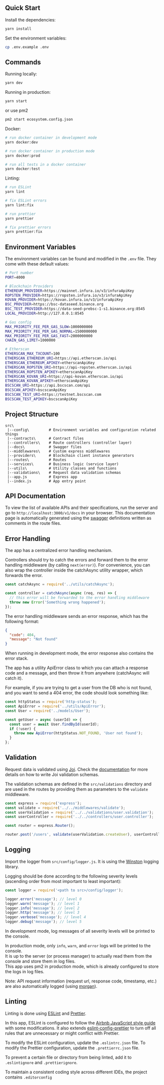 ## Quick Start

Install the dependencies:

```bash
yarn install
```

Set the environment variables:

```bash
cp .env.example .env
```

## Commands

Running locally:

```bash
yarn dev
```

Running in production:

```bash
yarn start
```

or use pm2

```bash
pm2 start ecosystem.config.json
```

Docker:

```bash
# run docker container in development mode
yarn docker:dev

# run docker container in production mode
yarn docker:prod

# run all tests in a docker container
yarn docker:test
```

Linting:

```bash
# run ESLint
yarn lint

# fix ESLint errors
yarn lint:fix

# run prettier
yarn prettier

# fix prettier errors
yarn prettier:fix
```

## Environment Variables

The environment variables can be found and modified in the `.env` file. They come with these default values:

```bash
# Port number
PORT=4000

# Blockchain Providers
ETHEREUM_PROVIDER=https://mainnet.infura.io/v3/infuraApiKey
ROPSTEN_PROVIDER=https://ropsten.infura.io/v3/infuraApiKey
KOVAN_PROVIDER=https://kovan.infura.io/v3/infuraApiKey
BSC_PROVIDER=https://bsc-dataseed.binance.org
BSC_TEST_PROVIDER=https://data-seed-prebsc-1-s1.binance.org:8545
LOCAL_PROVIDER=http://127.0.0.1:8545

# Gas config
MAX_PRIORITY_FEE_PER_GAS_SLOW=1000000000
MAX_PRIORITY_FEE_PER_GAS_NORMAL=1500000000
MAX_PRIORITY_FEE_PER_GAS_FAST=2000000000
CHAIN_GAS_LIMIT=1000000

# Etherscan
ETHERSCAN_MAX_TXCOUNT=100
ETHERSCAN_ETHEREUM_URI=https://api.etherscan.io/api
ETHERSCAN_ETHEREUM_APIKEY=etherscanApiKey
ETHERSCAN_ROPSTEN_URI=https://api-ropsten.etherscan.io/api
ETHERSCAN_ROPSTEN_APIKEY=etherscanApiKey
ETHERSCAN_KOVAN_URI=https://api-kovan.etherscan.io/api
ETHERSCAN_KOVAN_APIKEY=etherscanApiKey
BSCSCAN_URI=https://api.bscscan.com/api
BSCSCAN_APIKEY=bscscanApiKey
BSCSCAN_TEST_URI=https://testnet.bscscan.com
BSCSCAN_TEST_APIKEY=bscscanApiKey
```

## Project Structure

```
src\
 |--config\         # Environment variables and configuration related things
 |--contracts\      # Contract files
 |--controllers\    # Route controllers (controller layer)
 |--docs\           # Swagger files
 |--middlewares\    # Custom express middlewares
 |--providers\      # Blockchain client instance generators
 |--routes\         # Routes
 |--services\       # Business logic (service layer)
 |--utils\          # Utility classes and functions
 |--validations\    # Request data validation schemas
 |--app.js          # Express app
 |--index.js        # App entry point
```

## API Documentation

To view the list of available APIs and their specifications, run the server and go to `http://localhost:3000/v1/docs` in your browser. This documentation page is automatically generated using the [swagger](https://swagger.io/) definitions written as comments in the route files.

## Error Handling

The app has a centralized error handling mechanism.

Controllers should try to catch the errors and forward them to the error handling middleware (by calling `next(error)`). For convenience, you can also wrap the controller inside the catchAsync utility wrapper, which forwards the error.

```javascript
const catchAsync = require('../utils/catchAsync');

const controller = catchAsync(async (req, res) => {
  // this error will be forwarded to the error handling middleware
  throw new Error('Something wrong happened');
});
```

The error handling middleware sends an error response, which has the following format:

```json
{
  "code": 404,
  "message": "Not found"
}
```

When running in development mode, the error response also contains the error stack.

The app has a utility ApiError class to which you can attach a response code and a message, and then throw it from anywhere (catchAsync will catch it).

For example, if you are trying to get a user from the DB who is not found, and you want to send a 404 error, the code should look something like:

```javascript
const httpStatus = require('http-status');
const ApiError = require('../utils/ApiError');
const User = require('../models/User');

const getUser = async (userId) => {
  const user = await User.findById(userId);
  if (!user) {
    throw new ApiError(httpStatus.NOT_FOUND, 'User not found');
  }
};
```

## Validation

Request data is validated using [Joi](https://joi.dev/). Check the [documentation](https://joi.dev/api/) for more details on how to write Joi validation schemas.

The validation schemas are defined in the `src/validations` directory and are used in the routes by providing them as parameters to the `validate` middleware.

```javascript
const express = require('express');
const validate = require('../../middlewares/validate');
const userValidation = require('../../validations/user.validation');
const userController = require('../../controllers/user.controller');

const router = express.Router();

router.post('/users', validate(userValidation.createUser), userController.createUser);
```

## Logging

Import the logger from `src/config/logger.js`. It is using the [Winston](https://github.com/winstonjs/winston) logging library.

Logging should be done according to the following severity levels (ascending order from most important to least important):

```javascript
const logger = require('<path to src>/config/logger');

logger.error('message'); // level 0
logger.warn('message'); // level 1
logger.info('message'); // level 2
logger.http('message'); // level 3
logger.verbose('message'); // level 4
logger.debug('message'); // level 5
```

In development mode, log messages of all severity levels will be printed to the console.

In production mode, only `info`, `warn`, and `error` logs will be printed to the console.\
It is up to the server (or process manager) to actually read them from the console and store them in log files.\
This app uses pm2 in production mode, which is already configured to store the logs in log files.

Note: API request information (request url, response code, timestamp, etc.) are also automatically logged (using [morgan](https://github.com/expressjs/morgan)).

## Linting

Linting is done using [ESLint](https://eslint.org/) and [Prettier](https://prettier.io).

In this app, ESLint is configured to follow the [Airbnb JavaScript style guide](https://github.com/airbnb/javascript/tree/master/packages/eslint-config-airbnb-base) with some modifications. It also extends [eslint-config-prettier](https://github.com/prettier/eslint-config-prettier) to turn off all rules that are unnecessary or might conflict with Prettier.

To modify the ESLint configuration, update the `.eslintrc.json` file. To modify the Prettier configuration, update the `.prettierrc.json` file.

To prevent a certain file or directory from being linted, add it to `.eslintignore` and `.prettierignore`.

To maintain a consistent coding style across different IDEs, the project contains `.editorconfig`
